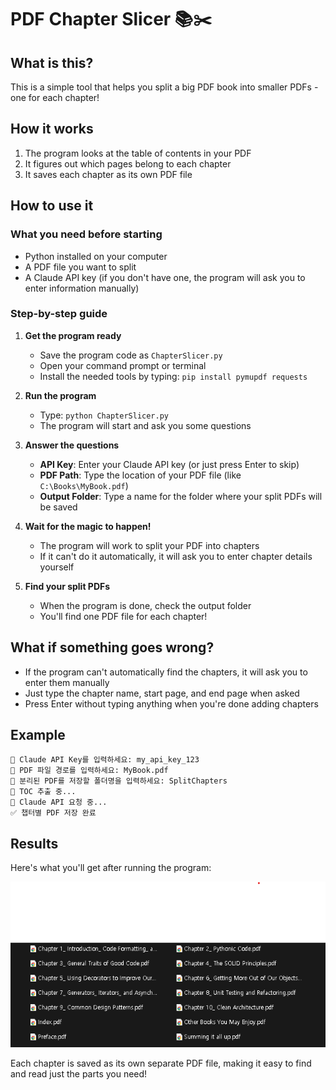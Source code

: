 # PDF Chapter Slicer 📚✂️

## What is this?

This is a simple tool that helps you split a big PDF book into smaller PDFs - one for each chapter!

## How it works

1. The program looks at the table of contents in your PDF
2. It figures out which pages belong to each chapter
3. It saves each chapter as its own PDF file

## How to use it

### What you need before starting
- Python installed on your computer
- A PDF file you want to split
- A Claude API key (if you don't have one, the program will ask you to enter information manually)

### Step-by-step guide

1. **Get the program ready**
   - Save the program code as `ChapterSlicer.py`
   - Open your command prompt or terminal
   - Install the needed tools by typing: `pip install pymupdf requests`

2. **Run the program**
   - Type: `python ChapterSlicer.py`
   - The program will start and ask you some questions

3. **Answer the questions**
   - **API Key**: Enter your Claude API key (or just press Enter to skip)
   - **PDF Path**: Type the location of your PDF file (like `C:\Books\MyBook.pdf`)
   - **Output Folder**: Type a name for the folder where your split PDFs will be saved

4. **Wait for the magic to happen!**
   - The program will work to split your PDF into chapters
   - If it can't do it automatically, it will ask you to enter chapter details yourself

5. **Find your split PDFs**
   - When the program is done, check the output folder
   - You'll find one PDF file for each chapter!

## What if something goes wrong?

- If the program can't automatically find the chapters, it will ask you to enter them manually
- Just type the chapter name, start page, and end page when asked
- Press Enter without typing anything when you're done adding chapters

## Example

```
🔑 Claude API Key를 입력하세요: my_api_key_123
📄 PDF 파일 경로를 입력하세요: MyBook.pdf
📂 분리된 PDF를 저장할 폴더명을 입력하세요: SplitChapters
📘 TOC 추출 중...
🔄 Claude API 요청 중...
✅ 챕터별 PDF 저장 완료
```

## Results

Here's what you'll get after running the program:

![Chapter Split Result](Result_img.png)

Each chapter is saved as its own separate PDF file, making it easy to find and read just the parts you need!

